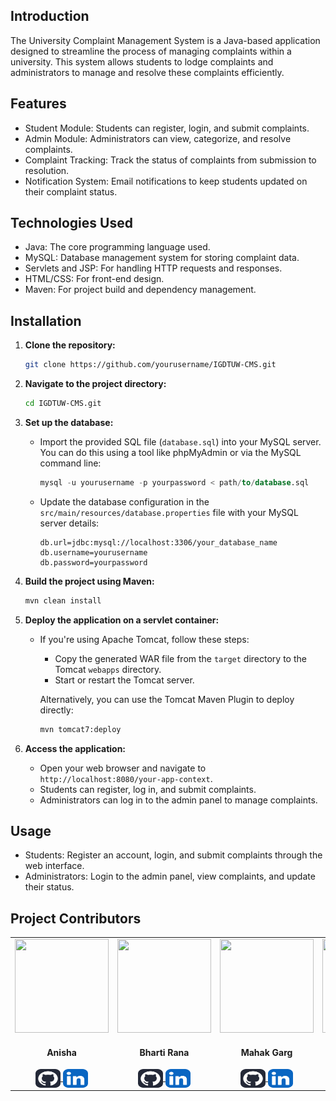 ## Introduction
The University Complaint Management System is a Java-based application designed to streamline the process of managing complaints within a university. This system allows students to lodge complaints and administrators to manage and resolve these complaints efficiently.

## Features
<ul>
  <li>Student Module: Students can register, login, and submit complaints.</li>
  <li>Admin Module: Administrators can view, categorize, and resolve complaints.</li>
  <li>Complaint Tracking: Track the status of complaints from submission to resolution.</li>
  <li>Notification System: Email notifications to keep students updated on their complaint status.</li>
</ul>

## Technologies Used
<ul>
  <li>Java: The core programming language used.</li>
  <li>MySQL: Database management system for storing complaint data.</li>
  <li>Servlets and JSP: For handling HTTP requests and responses.</li>
  <li>HTML/CSS: For front-end design.</li>
  <li>Maven: For project build and dependency management.</li>
</ul>

## Installation

1. **Clone the repository:**

    ```bash
    git clone https://github.com/yourusername/IGDTUW-CMS.git
    ```

2. **Navigate to the project directory:**

    ```bash
    cd IGDTUW-CMS.git
    ```

3. **Set up the database:**
    - Import the provided SQL file (`database.sql`) into your MySQL server. You can do this using a tool like phpMyAdmin or via the MySQL command line:

        ```sql
        mysql -u yourusername -p yourpassword < path/to/database.sql
        ```

    - Update the database configuration in the `src/main/resources/database.properties` file with your MySQL server details:

        ```properties
        db.url=jdbc:mysql://localhost:3306/your_database_name
        db.username=yourusername
        db.password=yourpassword
        ```

4. **Build the project using Maven:**

    ```bash
    mvn clean install
    ```

5. **Deploy the application on a servlet container:**
    - If you're using Apache Tomcat, follow these steps:
        - Copy the generated WAR file from the `target` directory to the Tomcat `webapps` directory.
        - Start or restart the Tomcat server.

        Alternatively, you can use the Tomcat Maven Plugin to deploy directly:

        ```bash
        mvn tomcat7:deploy
        ```
        
6. **Access the application:**
    - Open your web browser and navigate to `http://localhost:8080/your-app-context`.
    - Students can register, log in, and submit complaints.
    - Administrators can log in to the admin panel to manage complaints.
  
## Usage
<ul>
  <li>Students: Register an account, login, and submit complaints through the web interface.</li>
  <li>Administrators: Login to the admin panel, view complaints, and update their status.</li>
</ul>

## Project Contributors

<table>
  <tr>
    <td  align="center">
      <img src="https://github.com/Mahak008/IGDTUW-CMS/assets/88129955/1e0d21ff-b940-49f0-a1c9-3eeef9729856" width=150px height=150px />
      <h4>Anisha</h4>
        <a href="https://github.com/Miss-Anisha">
          <img align="center" src="https://github.com/tandpfun/skill-icons/blob/main/icons/Github-Dark.svg" alt="Miss-Anisha" height="30" width="40" />
        </a>
        <a href="https://www.linkedin.com/in/anisha-premi/">
          <img align="center" src="https://github.com/tandpfun/skill-icons/blob/main/icons/LinkedIn.svg" alt="anisha-premi" height="30" width="40">
        </a>
    </td>
    <td  align="center">
      <img src="https://github.com/Mahak008/IGDTUW-CMS/assets/88129955/b32d3974-0c7b-4ca5-81c7-3d2f632e06a8" width=150px height=150px />
      <h4>Bharti Rana</h4>
        <a href="https://github.com/bharti2430">
          <img align="center" src="https://github.com/tandpfun/skill-icons/blob/main/icons/Github-Dark.svg" alt="bharti2430" height="30" width="40" />
        </a>
        <a href="https://www.linkedin.com/in/bharti-rana304/">
          <img align="center" src="https://github.com/tandpfun/skill-icons/blob/main/icons/LinkedIn.svg" alt="bharti-rana304" height="30" width="40">
        </a>
    </td>
    <td  align="center">
      <img src="https://github.com/Mahak008/IGDTUW-CMS/assets/88129955/329561c9-2bfd-4b63-abbe-e8a866a63031" width=150px height= 150px />
      <h4>Mahak Garg</h4>
        <a href="https://github.com/Mahak008">
          <img align="center" src="https://github.com/tandpfun/skill-icons/blob/main/icons/Github-Dark.svg" alt="Mahak008" height="30" width="40" />
        </a>
        <a href="https://linkedin.com/in/mahakgarg" target="_blank">
          <img align="center" src="https://github.com/tandpfun/skill-icons/blob/main/icons/LinkedIn.svg" alt="mahakgarg" height="30" width="40">
        </a>
    </td>
    <td  align="center">
      <img src="https://github.com/Mahak008/IGDTUW-CMS/assets/88129955/2d45af14-7c12-440b-aece-2d88c7c87165" width=150px height=150px />
      <h4>Sapna Singhal</h4>
        <a href="https://www.github.com/sapnasinghal22">
          <img align="center" src="https://github.com/tandpfun/skill-icons/blob/main/icons/Github-Dark.svg" alt="sapnasinghal22" height="30" width="40" />
        </a>
        <a href="https://www.linkedin.com/in/sapnasinghal-/">
          <img align="center" src="https://github.com/tandpfun/skill-icons/blob/main/icons/LinkedIn.svg" alt="sapnasinghal-/" height="30" width="40">
        </a>
    </td>
    <td  align="center">
      <img src="https://github.com/Mahak008/IGDTUW-CMS/assets/88129955/63539ef0-2ab6-453c-8694-3df550159ebd" width=150px height=150px />
      <h4>Shruti Jain</h4>
        <a href="https://github.com/shrutijn02">
          <img align="center" src="https://github.com/tandpfun/skill-icons/blob/main/icons/Github-Dark.svg" alt="shrutijn02" height="30" width="40" />
        </a>
        <a href="https://www.linkedin.com/in/shruti-jain-a0840724a/">
          <img align="center" src="https://github.com/tandpfun/skill-icons/blob/main/icons/LinkedIn.svg" alt="shruti-jain-a0840724a" height="30" width="40" />
        </a>
    </td>
  </tr>
</table>
